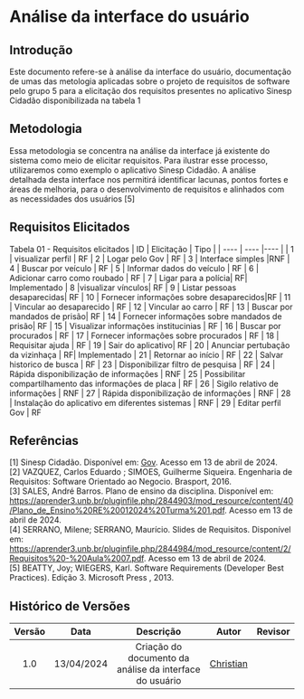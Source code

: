 # Análise da interface do usuário

## Introdução
Este documento refere-se à análise da interface do usuário, documentação de umas das metologia aplicadas sobre o projeto de requisitos de software pelo grupo 5 para a elicitação dos requisitos presentes no aplicativo Sinesp Cidadão disponibilizada na tabela 1

## Metodologia

Essa metodologia se concentra na análise da interface já existente do sistema como meio de elicitar requisitos. Para ilustrar esse processo, utilizaremos como exemplo o aplicativo Sinesp Cidadão. A análise detalhada desta interface nos permitirá identificar lacunas, pontos fortes e áreas de melhoria, 
para o desenvolvimento de requisitos e alinhados com as necessidades dos usuários [5]

## Requisitos Elicitados
Tabela 01 - Requisitos elicitados
| ID | Elicitação | Tipo | 
| ---- | ---- |---- |
| 1 | visualizar perfil | RF
| 2 | Logar pelo Gov |  RF
| 3 | Interface simples  |RNF
| 4 | Buscar por veículo | RF
| 5 | Informar dados do veículo |  RF
| 6 | Adicionar carro como roubado |  RF
|  7 | Ligar para a polícia| RF| Implementado
| 8  |visualizar vínculos|  RF
| 9 | Listar pessoas desaparecidas|  RF
| 10 | Fornecer informações sobre desaparecidos|RF
| 11  | Vincular ao desaparecido | RF
| 12  | Vincular ao carro | RF
| 13  | Buscar por mandados de prisão| RF
| 14  | Fornecer informações sobre mandados de prisão| RF
| 15  | Visualizar informações institucinias | RF
| 16  | Buscar por procurados | RF
| 17  | Fornecer informações sobre procurados | RF
| 18  | Requisitar ajuda | RF
| 19  | Sair do aplicativo| RF
| 20  | Anunciar pertubação da vizinhaça | RF| Implementado
| 21  | Retornar ao início | RF
| 22  | Salvar historico de busca	| RF
| 23  | Disponibilizar filtro de pesquisa | RF
| 24  | Rápida disponibilização de informações | RNF
| 25  | Possibilitar compartilhamento das informações de placa | RF
| 26  | Sigilo relativo de informações | RNF
| 27  | Rápida disponibilização de informações | RNF
| 28  | Instalação do aplicativo em diferentes sistemas | RNF
| 29  | Editar perfil Gov | RF



## Referências
[1] Sinesp Cidadão. Disponível em: [Gov](https://www.gov.br/pt-br/apps/sinesp-cidadao). Acesso em 13 de abril de 2024.</br>
[2] VAZQUEZ, Carlos Eduardo ; SIMOES, Guilherme Siqueira. Engenharia de Requisitos: Software Orientado ao Negocio.  Brasport, 2016.</br>
[3] SALES, André Barros. Plano de ensino da disciplina. Disponível em: <https://aprender3.unb.br/pluginfile.php/2844903/mod_resource/content/40/Plano_de_Ensino%20RE%20012024%20Turma%201.pdf>. Acesso em 13 de abril de 2024.</br>
[4] SERRANO, Milene; SERRANO, Maurício. Slides de Requisitos. Disponível em: <https://aprender3.unb.br/pluginfile.php/2844984/mod_resource/content/2/Requisitos%20-%20Aula%2007.pdf>. Acesso em 13 de abril de 2024.</br>
[5] BEATTY, Joy; WIEGERS, Karl. Software Requirements (Developer Best Practices). Edição 3. Microsoft Press , 2013.
## Histórico de Versões
| Versão | Data | Descrição | Autor | Revisor |
| :----: | :--: | :-------: | :---: | :-----: |
| 1.0 | 13/04/2024 | Criação do documento da análise da interface do usuário | [Christian](https://github.com/crstyhs)|  |
